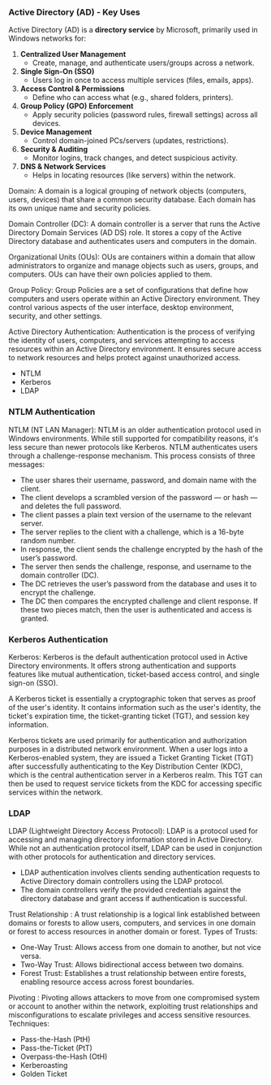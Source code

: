 ### **Active Directory (AD) - Key Uses**

Active Directory (AD) is a **directory service** by Microsoft, primarily used in Windows networks for:
1. **Centralized User Management**
    - Create, manage, and authenticate users/groups across a network.
2. **Single Sign-On (SSO)**
    - Users log in once to access multiple services (files, emails, apps).
3. **Access Control & Permissions**
    - Define who can access what (e.g., shared folders, printers).
4. **Group Policy (GPO) Enforcement**
    - Apply security policies (password rules, firewall settings) across all devices.
5. **Device Management**
    - Control domain-joined PCs/servers (updates, restrictions).
6. **Security & Auditing**
    - Monitor logins, track changes, and detect suspicious activity.
7. **DNS & Network Services**
    - Helps in locating resources (like servers) within the network.

Domain: 
A domain is a logical grouping of network objects (computers, users, devices) that share a common security database. Each domain has its own unique name and security policies.

Domain Controller (DC): 
A domain controller is a server that runs the Active Directory Domain Services (AD DS) role. It stores a copy of the Active Directory database and authenticates users and computers in the domain.

Organizational Units (OUs): 
OUs are containers within a domain that allow administrators to organize and manage objects such as users, groups, and computers. OUs can have their own policies applied to them.

Group Policy: 
Group Policies are a set of configurations that define how computers and users operate within an Active Directory environment. They control various aspects of the user interface, desktop environment, security, and other settings.

Active Directory Authentication: 
Authentication is the process of verifying the identity of users, computers, and services attempting to access resources within an Active Directory environment. It ensures secure access to network resources and helps protect against unauthorized access. 
- NTLM
- Kerberos
- LDAP

### NTLM Authentication

NTLM (NT LAN Manager): NTLM is an older authentication protocol used in Windows environments. While still supported for compatibility reasons, it's less secure than newer protocols like Kerberos.
NTLM authenticates users through a challenge-response mechanism. This process consists of three messages:

- The user shares their username, password, and domain name with the client.
- The client develops a scrambled version of the password — or hash — and deletes the full password.
- The client passes a plain text version of the username to the relevant server.
- The server replies to the client with a challenge, which is a 16-byte random number.
- In response, the client sends the challenge encrypted by the hash of the user’s password.
- The server then sends the challenge, response, and username to the domain controller (DC).
- The DC retrieves the user’s password from the database and uses it to encrypt the challenge.
- The DC then compares the encrypted challenge and client response. If these two pieces match, then the user is authenticated and access is granted.

### Kerberos Authentication

Kerberos: Kerberos is the default authentication protocol used in Active Directory environments. It offers strong authentication and supports features like mutual authentication, ticket-based access control, and single sign-on (SSO).

A Kerberos ticket is essentially a cryptographic token that serves as proof of the user's identity. It contains information such as the user's identity, the ticket's expiration time, the ticket-granting ticket (TGT), and session key information.

Kerberos tickets are used primarily for authentication and authorization purposes in a distributed network environment. When a user logs into a Kerberos-enabled system, they are issued a Ticket Granting Ticket (TGT) after successfully authenticating to the Key Distribution Center (KDC), which is the central authentication server in a Kerberos realm. This TGT can then be used to request service tickets from the KDC for accessing specific services within the network.

### LDAP 

LDAP (Lightweight Directory Access Protocol): LDAP is a protocol used for accessing and managing directory information stored in Active Directory. While not an authentication protocol itself, LDAP can be used in conjunction with other protocols for authentication and directory services.

- LDAP authentication involves clients sending authentication requests to Active Directory domain controllers using the LDAP protocol. 
- The domain controllers verify the provided credentials against the directory database and grant access if authentication is successful.


Trust Relationship :
A trust relationship is a logical link established between domains or forests to allow users, computers, and services in one domain or forest to access resources in another domain or forest.
Types of Trusts:
- One-Way Trust: Allows access from one domain to another, but not vice versa.
- Two-Way Trust: Allows bidirectional access between two domains.
- Forest Trust: Establishes a trust relationship between entire forests, enabling resource access across forest boundaries.

Pivoting :
Pivoting allows attackers to move from one compromised system or account to another within the network, exploiting trust relationships and misconfigurations to escalate privileges and access sensitive resources.
Techniques:
- Pass-the-Hash (PtH)
- Pass-the-Ticket (PtT)
- Overpass-the-Hash (OtH)
- Kerberoasting
- Golden Ticket
